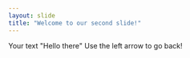 ```yaml
---
layout: slide
title: "Welcome to our second slide!"
---
```

Your text "Hello there"
Use the left arrow to go back!
